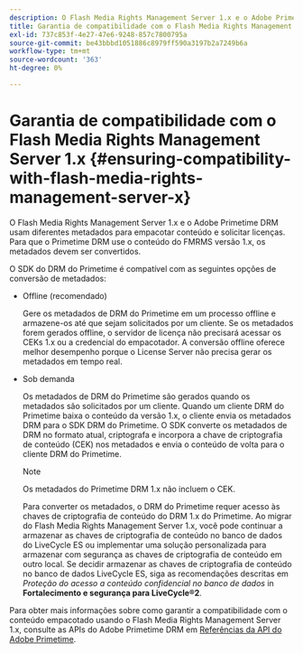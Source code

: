 ```yaml
---
description: O Flash Media Rights Management Server 1.x e o Adobe Primetime DRM usam diferentes metadados para empacotar conteúdo e solicitar licenças. Para que o Primetime DRM use o conteúdo do FMRMS versão 1.x, os metadados devem ser convertidos.
title: Garantia de compatibilidade com o Flash Media Rights Management Server 1.x
exl-id: 737c853f-4e27-47e6-9248-857c7800795a
source-git-commit: be43bbbd1051886c8979ff590a3197b2a7249b6a
workflow-type: tm+mt
source-wordcount: '363'
ht-degree: 0%

---
```


# Garantia de compatibilidade com o Flash Media Rights Management Server 1.x {#ensuring-compatibility-with-flash-media-rights-management-server-x}

O Flash Media Rights Management Server 1.x e o Adobe Primetime DRM usam diferentes metadados para empacotar conteúdo e solicitar licenças. Para que o Primetime DRM use o conteúdo do FMRMS versão 1.x, os metadados devem ser convertidos.

O SDK do DRM do Primetime é compatível com as seguintes opções de conversão de metadados:

* Offline (recomendado)

   Gere os metadados de DRM do Primetime em um processo offline e armazene-os até que sejam solicitados por um cliente. Se os metadados forem gerados offline, o servidor de licença não precisará acessar os CEKs 1.x ou a credencial do empacotador. A conversão offline oferece melhor desempenho porque o License Server não precisa gerar os metadados em tempo real.
* Sob demanda

   Os metadados de DRM do Primetime são gerados quando os metadados são solicitados por um cliente. Quando um cliente DRM do Primetime baixa o conteúdo da versão 1.x, o cliente envia os metadados DRM para o SDK DRM do Primetime. O SDK converte os metadados de DRM no formato atual, criptografa e incorpora a chave de criptografia de conteúdo (CEK) nos metadados e envia o conteúdo de volta para o cliente DRM do Primetime.

   >[!NOTE]
   >
   >Os metadados do Primetime DRM 1.x não incluem o CEK.

   Para converter os metadados, o DRM do Primetime requer acesso às chaves de criptografia de conteúdo do DRM 1.x do Primetime. Ao migrar do Flash Media Rights Management Server 1.x, você pode continuar a armazenar as chaves de criptografia de conteúdo no banco de dados do LiveCycle ES ou implementar uma solução personalizada para armazenar com segurança as chaves de criptografia de conteúdo em outro local. Se decidir armazenar as chaves de criptografia de conteúdo no banco de dados LiveCycle ES, siga as recomendações descritas em *Proteção do acesso a conteúdo confidencial no banco de dados* in **Fortalecimento e segurança para LiveCycle®2**.

Para obter mais informações sobre como garantir a compatibilidade com o conteúdo empacotado usando o Flash Media Rights Management Server 1.x, consulte as APIs do Adobe Primetime DRM em [Referências da API do Adobe Primetime](https://help.adobe.com/en_US/primetime/api/index.html#api-Adobe_Primetime_API_References).
